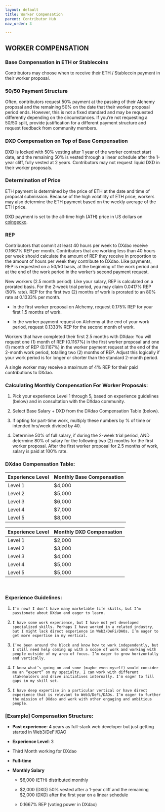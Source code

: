 ```yaml
---
layout: default
title: Worker Compensation
parent: Contributor Hub
nav_order: 3

---
```


## WORKER COMPENSATION

### Base Compensation in ETH or Stablecoins 

Contributors may choose when to receive their ETH / Stablecoin payment in their worker proposal.

### 50/50 Payment Structure

Often, contributors request 50% payment at the passing of their Alchemy proposal and the remaining 50% on the date that their worker proposal period ends. However, this is not a fixed standard and may be requested differently depending on the circumstances. If you’re not requesting a 50/50 split, provide justification for a different payment structure and request feedback from community members.

### DXD Compensation on Top of Base Compensation

DXD is locked with 50% vesting after 1 year of the worker contract start date, and the remaining 50% is vested through a linear schedule after the 1-year cliff, fully vested at 2 years. Contributors may not request liquid DXD in their worker proposals.

### Determination of Price

ETH payment is determined by the price of ETH at the date and time of proposal submission. Because of the high volatility of ETH price, workers may also determine the ETH payment based on the weekly average of the ETH price.

DXD payment is set to the all-time high (ATH) price in US dollars on [coingecko](https://www.coingecko.com/en/coins/dxdao).

### REP

Contributors that commit at least 40 hours per week to DXdao receive 0.1667% REP per month. Contributors that are working less than 40 hours per week should calculate the amount of REP they receive in proportion to the amount of hours per week they contribute to DXdao. Like payments, REP is requested on a 50/50 basis, at the beginning of the work period and at the end of the work period in the worker’s second payment request.

New workers (2.5 month period): Like your salary, REP is calculated on a prorated basis. For the 2-week trial period, you may claim 0.0417% REP (50% rate). REP for the first two (2) months of work is prorated to an 80% rate at 0.1333% per month.

-   In the first worker proposal on Alchemy, request 0.175% REP for your first 1.5 months of work.
    
-   In the worker payment request on Alchemy at the end of your work period, request 0.1333% REP for the second month of work.

Workers that have completed their first 2.5 months with DXdao: You will request one (1) month of REP (0.1167%) in the first worker proposal and one (1) month of REP (0.1167%) in the worker payment request at the end of the 2-month work period, totalling two (2) months of REP. Adjust this logically if your work period is for longer or shorter than the standard 2-month period.

A single worker may receive a maximum of 4% REP for their paid contributions to DXdao.

### Calculating Monthly Compensation For Worker Proposals:

1.  Pick your experience Level 1 through 5, based on experience guidelines (below) and in consultation with the DXdao community.
    
2.  Select Base Salary + DXD from the DXdao Compensation Table (below).
    
3.  If opting for part-time work, multiply these numbers by % of time or intended hrs/week divided by 40.
    
4.  Determine 50% of full salary, if during the 2-week trial period, AND determine 80% of salary for the following two (2) months for the first worker proposal. After the first worker proposal for 2.5 months of work, salary is paid at 100% rate.

### DXdao Compensation Table:

| Experience Level | Monthly Base Compensation |
|:-----------------|:--------------------------|
| Level 1          | $4,000                    |
| Level 2          | $5,000                    |
| Level 3          | $6,000                    |
| Level 4          | $7,000                    |
| Level 5          | $8,000                    |

| Experience Level | Monthly DXD Compensation |
|:-----------------|:--------------------------|
| Level 1          | $2,000                    |
| Level 2          | $3,000                    |
| Level 3          | $4,000                    |
| Level 4          | $5,000                    |
| Level 5          | $5,000                    |


⠀
### Experience Guidelines:

1.  `I’m new! I don’t have many marketable life skills, but I’m passionate about DXdao and eager to learn.`
    
2.  `I have some work experience, but I have not yet developed specialized skills. Perhaps I have worked in a related industry, but I might lack direct experience in Web3/DeFi/DAOs. I’m eager to get more expertise in my vertical.`
    
3.  `I’ve been around the block and know how to work independently, but I still need help coming up with a scope of work and working with people outside of my area of focus. I’m eager to grow horizontally and vertically.`
    
4.  `I know what’s going on and some (maybe even myself) would consider me an “expert” on my specialty. I can work with different stakeholders and drive initiatives internally. I’m eager to fill gaps in my skill set.`
    
5.  `I have deep expertise in a particular vertical or have direct experience that is relevant to Web3/DeFi/DAOs. I’m eager to further the mission of DXdao and work with other engaging and ambitious people.`

### [Example] Compensation Structure:

-   **Past experience**: 4 years as full-stack web developer but just getting started in Web3/DeFi/DAO
    
-   **Experience Level**: 3
    
-   Third Month working for DXdao

-   **Full-time**

-   **Monthly Salary**
    
	-   $6,000 (ETH) distributed monthly
    
	-   $2,000 (DXD) 50% vested after a 1-year cliff and the remaining $2,000 (DXD) after the first year on a linear schedule
    
	-   0.1667% REP (voting power in DXdao)
    





⠀